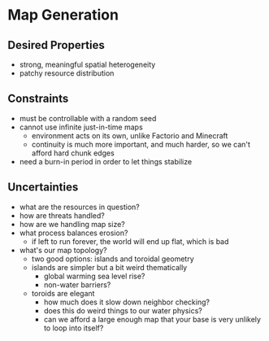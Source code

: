 # Map Generation

## Desired Properties

- strong, meaningful spatial heterogeneity
- patchy resource distribution

## Constraints

- must be controllable with a random seed
- cannot use infinite just-in-time maps
  - environment acts on its own, unlike Factorio and Minecraft
  - continuity is much more important, and much harder, so we can't afford hard chunk edges
- need a burn-in period in order to let things stabilize

## Uncertainties

- what are the resources in question?
- how are threats handled?
- how are we handling map size?
- what process balances erosion?
  - if left to run forever, the world will end up flat, which is bad
- what's our map topology?
  - two good options: islands and toroidal geometry
  - islands are simpler but a bit weird thematically
    - global warming sea level rise?
    - non-water barriers?
  - toroids are elegant
    - how much does it slow down neighbor checking?
    - does this do weird things to our water physics?
    - can we afford a large enough map that your base is very unlikely to loop into itself?
